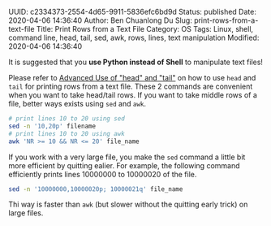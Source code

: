 UUID: c2334373-2554-4d65-9911-5836efc6bd9d
Status: published
Date: 2020-04-06 14:36:40
Author: Ben Chuanlong Du
Slug: print-rows-from-a-text-file
Title: Print Rows from a Text File
Category: OS
Tags: Linux, shell, command line, head, tail, sed, awk, rows, lines, text manipulation
Modified: 2020-04-06 14:36:40

It is suggested that you **use Python instead of Shell** to manipulate text files!

Please refer to 
[Advanced Use of "head" and "tail"](http://www.legendu.net/en/blog/advanced-use-head-tail/)
on how to use `head` and `tail` for printing rows from a text file.
These 2 commands are convenient when you want to take head/tail rows. 
If you want to take middle rows of a file,
better ways exists using `sed` and `awk`. 
```bash
# print lines 10 to 20 using sed
sed -n '10,20p' filename
# print lines 10 to 20 using awk
awk 'NR >= 10 && NR <= 20' file_name
```
If you work with a very large file, 
you make the `sed` command a little bit more efficient by quitting ealier. 
For example, 
the following command efficiently prints lines 10000000 to 10000020 of the file.
```bash
sed -n '10000000,10000020p; 10000021q' file_name 
```
Thi way is faster than `awk` (but slower without the quitting early trick) on large files.
